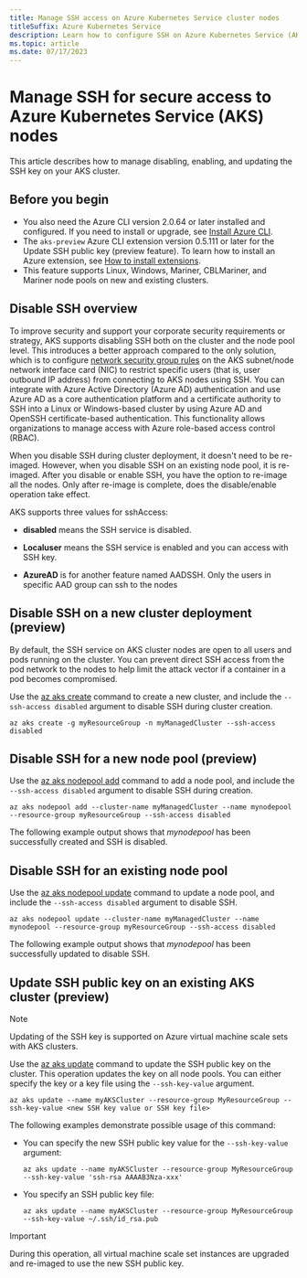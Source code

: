 ```yaml
---
title: Manage SSH access on Azure Kubernetes Service cluster nodes 
titleSuffix: Azure Kubernetes Service
description: Learn how to configure SSH on Azure Kubernetes Service (AKS) cluster nodes.
ms.topic: article
ms.date: 07/17/2023
---
```


# Manage SSH for secure access to Azure Kubernetes Service (AKS) nodes

This article describes how to manage disabling, enabling, and updating the SSH key on your AKS cluster.

## Before you begin

* You also need the Azure CLI version 2.0.64 or later installed and configured. If you need to install or upgrade, see [Install Azure CLI][install-azure-cli].
* The `aks-preview` Azure CLI extension version 0.5.111 or later for the Update SSH public key (preview feature). To learn how to install an Azure extension, see [How to install extensions][how-to-install-azure-extensions].
* This feature supports Linux, Windows, Mariner, CBLMariner, and Mariner node pools on new and existing clusters.

## Disable SSH overview

To improve security and support your corporate security requirements or strategy, AKS supports disabling SSH both on the cluster and the node pool level. This introduces a better approach compared to the only solution, which is to configure [network security group rules][network-security-group-rules-overview] on the AKS subnet/node network interface card (NIC) to restrict specific users (that is, user outbound IP address) from connecting to AKS nodes using SSH. You can integrate with Azure Active Directory (Azure AD) authentication and use Azure AD as a core authentication platform and a certificate authority to SSH into a Linux or Windows-based cluster by using Azure AD and OpenSSH certificate-based authentication. This functionality allows organizations to manage access with Azure role-based access control (RBAC).

When you disable SSH during cluster deployment, it doesn't need to be re-imaged. However, when you disable SSH on an existing node pool, it is re-imaged. After you disable or enable SSH, you have the option to re-image all the nodes. Only after re-image is complete, does the disable/enable operation take effect.

AKS supports three values for sshAccess:

* **disabled** means the SSH service is disabled.

* **Localuser** means the SSH service is enabled and you can access with SSH key.

* **AzureAD**  is for another feature named AADSSH. Only the users in specific AAD group can ssh to the nodes 

## Disable SSH on a new cluster deployment (preview)

By default, the SSH service on AKS cluster nodes are open to all users and pods running on the cluster. You can prevent direct SSH access from the pod network to the nodes to help limit the attack vector if a container in a pod becomes compromised.

Use the [az aks create][az-aks-create] command to create a new cluster, and include the `--ssh-access disabled` argument to disable SSH during cluster creation.

```azurecli-interactive
az aks create -g myResourceGroup -n myManagedCluster --ssh-access disabled
```

## Disable SSH for a new node pool (preview)

Use the [az aks nodepool add][az-aks-nodepool-add] command to add a node pool, and include the `--ssh-access disabled` argument to disable SSH during creation.

```azurecli-interactive
az aks nodepool add --cluster-name myManagedCluster --name mynodepool --resource-group myResourceGroup --ssh-access disabled  
```

The following example output shows that *mynodepool* has been successfully created and SSH is disabled.

## Disable SSH for an existing node pool

Use the [az aks nodepool update][az-aks-nodepool-update] command to update a node pool, and include the `--ssh-access disabled` argument to disable SSH.

```azurecli-interactive
az aks nodepool update --cluster-name myManagedCluster --name mynodepool --resource-group myResourceGroup --ssh-access disabled
```

The following example output shows that *mynodepool* has been successfully updated to disable SSH.

## Update SSH public key on an existing AKS cluster (preview)

> [!NOTE]
> Updating of the SSH key is supported on Azure virtual machine scale sets with AKS clusters.

Use the [az aks update][az-aks-update] command to update the SSH public key on the cluster. This operation updates the key on all node pools. You can either specify the key or a key file using the `--ssh-key-value` argument.

```azurecli
az aks update --name myAKSCluster --resource-group MyResourceGroup --ssh-key-value <new SSH key value or SSH key file>
```

The following examples demonstrate possible usage of this command:

* You can specify the new SSH public key value for the `--ssh-key-value` argument:

    ```azurecli
    az aks update --name myAKSCluster --resource-group MyResourceGroup --ssh-key-value 'ssh-rsa AAAAB3Nza-xxx'
    ```

* You specify an SSH public key file:

    ```azurecli
    az aks update --name myAKSCluster --resource-group MyResourceGroup --ssh-key-value ~/.ssh/id_rsa.pub
    ```

> [!IMPORTANT]
> During this operation, all virtual machine scale set instances are upgraded and re-imaged to use the new SSH public key.

<!-- LINKS - external -->

<!-- LINKS - internal -->
[install-azure-cli]: /cli/azure/install-azure-cli
[how-to-install-azure-extensions]: /cli/azure/azure-cli-extensions-overview#how-to-install-extensions
[network-security-group-rules-overview]: concepts-security.md#azure-network-security-groups
[az-aks-create]: /cli/azure/aks#az-aks-create
[az-aks-update]: /cli/azure/aks#az-aks-update
[az-aks-nodepool-add]: /cli/azure/aks/nodepool#az-aks-nodepool-add
[az-aks-nodepool-update]: /cli/azure/aks/nodepool#az-aks-nodepool-update